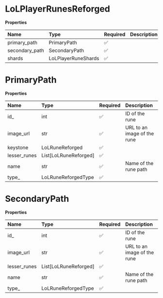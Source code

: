 # LoLPlayerRunesReforged

**Properties**

| Name           | Type                | Required | Description |
| :------------- | :------------------ | :------- | :---------- |
| primary_path   | PrimaryPath         | ✅       |             |
| secondary_path | SecondaryPath       | ✅       |             |
| shards         | LoLPlayerRuneShards | ✅       |             |

# PrimaryPath

**Properties**

| Name         | Type                  | Required | Description                 |
| :----------- | :-------------------- | :------- | :-------------------------- |
| id\_         | int                   | ✅       | ID of the rune              |
| image_url    | str                   | ✅       | URL to an image of the rune |
| keystone     | LoLRuneReforged       | ✅       |                             |
| lesser_runes | List[LoLRuneReforged] | ✅       |                             |
| name         | str                   | ✅       | Name of the rune path       |
| type\_       | LoLRuneReforgedType   | ✅       |                             |

# SecondaryPath

**Properties**

| Name         | Type                  | Required | Description                 |
| :----------- | :-------------------- | :------- | :-------------------------- |
| id\_         | int                   | ✅       | ID of the rune              |
| image_url    | str                   | ✅       | URL to an image of the rune |
| lesser_runes | List[LoLRuneReforged] | ✅       |                             |
| name         | str                   | ✅       | Name of the rune path       |
| type\_       | LoLRuneReforgedType   | ✅       |                             |
